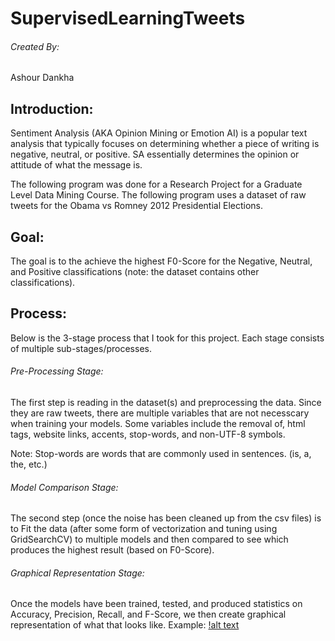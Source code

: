 # SupervisedLearningTweets

###### Created By:
Ashour Dankha

## Introduction:

Sentiment Analysis (AKA Opinion Mining or Emotion AI) is a popular text analysis that typically focuses on determining whether a piece of writing is negative, neutral, or positive. SA essentially determines the opinion or attitude of what the message is.

The following program was done for a Research Project for a Graduate Level Data Mining Course.
The following program uses a dataset of raw tweets for the Obama vs Romney 2012 Presidential Elections.

## Goal:
The goal is to the achieve the highest F0-Score for the Negative, Neutral, and Positive classifications (note: the dataset contains other classifications).

## Process:
Below is the 3-stage process that I took for this project. Each stage consists of multiple sub-stages/processes.

###### Pre-Processing Stage:
The first step is reading in the dataset(s) and preprocessing the data. Since they are raw tweets, there are multiple variables that are not necesscary when training your models. Some variables include the removal of, html tags, website links, accents, stop-words, and non-UTF-8 symbols.

Note: Stop-words are words that are commonly used in sentences. (is, a, the, etc.)

###### Model Comparison Stage:
The second step (once the noise has been cleaned up from the csv files) is to Fit the data (after some form of vectorization and tuning using GridSearchCV) to multiple models and then compared to see which produces the highest result (based on F0-Score).

###### Graphical Representation Stage:
Once the models have been trained, tested, and produced statistics on Accuracy, Precision, Recall, and F-Score, we then create graphical representation of what that looks like.
Example:
[!alt text](https://i.imgur.com/fHZ4lvR.png)



